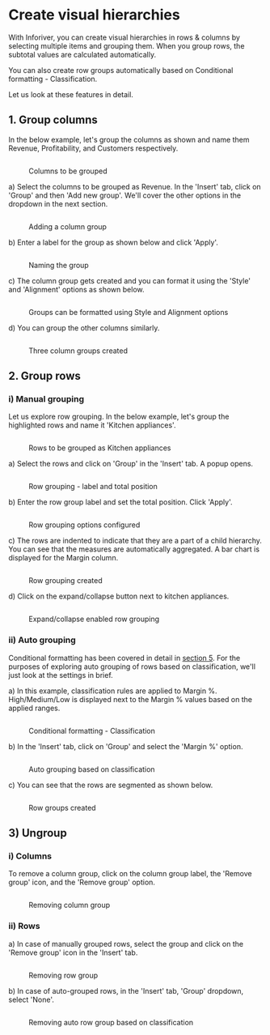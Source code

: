 # Create visual hierarchies

With Inforiver, you can create visual hierarchies in rows & columns by selecting multiple items and grouping them. When you group rows, the subtotal values are calculated automatically.

You can also create row groups automatically based on Conditional formatting - Classification.

Let us look at these features in detail.  &#x20;

## 1. Group columns

In the below example, let's group the columns as shown and name them Revenue, Profitability, and Customers respectively.

<figure><img src="../../.gitbook/assets/3.7.1 Column groups.png" alt=""><figcaption><p>Columns to be grouped</p></figcaption></figure>

a) Select the columns to be grouped as Revenue. In the 'Insert' tab, click on 'Group' and then 'Add new group'. We'll cover the other options in the dropdown in the next section.

<figure><img src="../../.gitbook/assets/3.7.2 Column groups.png" alt=""><figcaption><p>Adding a column group</p></figcaption></figure>

b) Enter a label for the group as shown below and click 'Apply'.

<figure><img src="../../.gitbook/assets/3.7.3 Column groups.png" alt=""><figcaption><p>Naming the group</p></figcaption></figure>

c) The column group gets created and you can format it using the 'Style' and 'Alignment' options as shown below.

<figure><img src="../../.gitbook/assets/3.7.4 Column groups.png" alt=""><figcaption><p>Groups can be formatted using Style and Alignment options</p></figcaption></figure>

d) You can group the other columns similarly.

<figure><img src="../../.gitbook/assets/3.7.5 Column groups.png" alt=""><figcaption><p>Three column groups created</p></figcaption></figure>

## 2. Group rows

### i) Manual grouping

Let us explore row grouping. In the below example, let's group the highlighted rows and name it 'Kitchen appliances'.

<figure><img src="../../.gitbook/assets/3.7.6 Row groups.png" alt=""><figcaption><p>Rows to be grouped as Kitchen appliances</p></figcaption></figure>

a) Select the rows and click on 'Group' in the 'Insert' tab. A popup opens.

<figure><img src="../../.gitbook/assets/3.7.7 Row groups.png" alt=""><figcaption><p>Row grouping - label and total position</p></figcaption></figure>

b) Enter the row group label and set the total position. Click 'Apply'.

<figure><img src="../../.gitbook/assets/3.7.8 Row groups.png" alt=""><figcaption><p>Row grouping options configured</p></figcaption></figure>

c) The rows are indented to indicate that they are a part of a child hierarchy. You can see that the measures are automatically aggregated. A bar chart is displayed for the Margin column.

<figure><img src="../../.gitbook/assets/3.7.9 Row groups (1).png" alt=""><figcaption><p>Row grouping created</p></figcaption></figure>

d) Click on the expand/collapse button next to kitchen appliances.&#x20;

<figure><img src="../../.gitbook/assets/3.7.10 Row groups.png" alt=""><figcaption><p>Expand/collapse enabled row grouping</p></figcaption></figure>

### ii) Auto grouping

Conditional formatting has been covered in detail in [section 5](../5.-conditional-formatting.md). For the purposes of exploring auto grouping of rows based on classification, we'll just look at the settings in brief.

a) In this example, classification rules are applied to Margin %. High/Medium/Low is displayed next to the Margin % values based on the applied ranges.

<figure><img src="../../.gitbook/assets/3.7.11 Auto Row groups.png" alt=""><figcaption><p>Conditional formatting - Classification</p></figcaption></figure>

b) In the 'Insert' tab, click on 'Group' and select the 'Margin %' option.

<figure><img src="../../.gitbook/assets/3.7.12 Auto Row groups.png" alt=""><figcaption><p>Auto grouping based on classification</p></figcaption></figure>

c) You can see that the rows are segmented as shown below.

<figure><img src="../../.gitbook/assets/3.7.13 Auto Row groups.png" alt=""><figcaption><p>Row groups created</p></figcaption></figure>

## 3) Ungroup&#x20;

### i) Columns

To remove a column group, click on the column group label, the 'Remove group' icon, and the 'Remove group' option.

<figure><img src="../../.gitbook/assets/3.7.16 Remove column groups.png" alt=""><figcaption><p>Removing column group</p></figcaption></figure>

### ii) Rows&#x20;

a) In case of manually grouped rows, select the group and click on the 'Remove group' icon in the 'Insert' tab.&#x20;

<figure><img src="../../.gitbook/assets/3.7.14 Remove Row groups.png" alt=""><figcaption><p>Removing row group</p></figcaption></figure>

b) In case of auto-grouped rows, in the 'Insert' tab, 'Group' dropdown, select 'None'.

<figure><img src="../../.gitbook/assets/3.7.15 Remove auto row groups.png" alt=""><figcaption><p>Removing auto row group based on classification</p></figcaption></figure>


